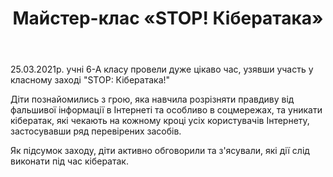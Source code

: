 ﻿---
title: Майстер-клас «STOP! Кібератака»
---

25.03.2021р. учні 6-А класу провели дуже цікаво час, узявши участь у класному заході "STOP: Кібератака!"

Діти познайомились з грою, яка навчила розрізняти правдиву від фальшивої інформації в Інтернеті та особливо в соцмережах, та уникати кібератак, які чекають на кожному кроці усіх користувачів Інтернету, застосувавши ряд перевірених засобів.

Як підсумок заходу, діти активно обговорили та з'ясували, які дії слід виконати під час кібератак.

<slideshow />
